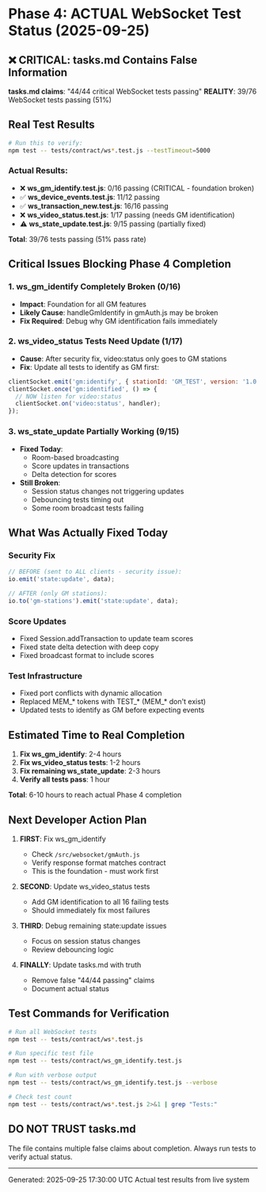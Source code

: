 # Phase 4: ACTUAL WebSocket Test Status (2025-09-25)

## ❌ CRITICAL: tasks.md Contains False Information

**tasks.md claims**: "44/44 critical WebSocket tests passing"
**REALITY**: 39/76 WebSocket tests passing (51%)

## Real Test Results

```bash
# Run this to verify:
npm test -- tests/contract/ws*.test.js --testTimeout=5000
```

### Actual Results:
- ❌ **ws_gm_identify.test.js**: 0/16 passing (CRITICAL - foundation broken)
- ✅ **ws_device_events.test.js**: 11/12 passing
- ✅ **ws_transaction_new.test.js**: 16/16 passing
- ❌ **ws_video_status.test.js**: 1/17 passing (needs GM identification)
- ⚠️ **ws_state_update.test.js**: 9/15 passing (partially fixed)

**Total**: 39/76 tests passing (51% pass rate)

## Critical Issues Blocking Phase 4 Completion

### 1. ws_gm_identify Completely Broken (0/16)
- **Impact**: Foundation for all GM features
- **Likely Cause**: handleGmIdentify in gmAuth.js may be broken
- **Fix Required**: Debug why GM identification fails immediately

### 2. ws_video_status Tests Need Update (1/17)
- **Cause**: After security fix, video:status only goes to GM stations
- **Fix**: Update all tests to identify as GM first:
```javascript
clientSocket.emit('gm:identify', { stationId: 'GM_TEST', version: '1.0.0' });
clientSocket.once('gm:identified', () => {
  // NOW listen for video:status
  clientSocket.on('video:status', handler);
});
```

### 3. ws_state_update Partially Working (9/15)
- **Fixed Today**:
  - Room-based broadcasting
  - Score updates in transactions
  - Delta detection for scores
- **Still Broken**:
  - Session status changes not triggering updates
  - Debouncing tests timing out
  - Some room broadcast tests failing

## What Was Actually Fixed Today

### Security Fix
```javascript
// BEFORE (sent to ALL clients - security issue):
io.emit('state:update', data);

// AFTER (only GM stations):
io.to('gm-stations').emit('state:update', data);
```

### Score Updates
- Fixed Session.addTransaction to update team scores
- Fixed state delta detection with deep copy
- Fixed broadcast format to include scores

### Test Infrastructure
- Fixed port conflicts with dynamic allocation
- Replaced MEM_* tokens with TEST_* (MEM_* don't exist)
- Updated tests to identify as GM before expecting events

## Estimated Time to Real Completion

1. **Fix ws_gm_identify**: 2-4 hours
2. **Fix ws_video_status tests**: 1-2 hours
3. **Fix remaining ws_state_update**: 2-3 hours
4. **Verify all tests pass**: 1 hour

**Total**: 6-10 hours to reach actual Phase 4 completion

## Next Developer Action Plan

1. **FIRST**: Fix ws_gm_identify
   - Check `/src/websocket/gmAuth.js`
   - Verify response format matches contract
   - This is the foundation - must work first

2. **SECOND**: Update ws_video_status tests
   - Add GM identification to all 16 failing tests
   - Should immediately fix most failures

3. **THIRD**: Debug remaining state:update issues
   - Focus on session status changes
   - Review debouncing logic

4. **FINALLY**: Update tasks.md with truth
   - Remove false "44/44 passing" claims
   - Document actual status

## Test Commands for Verification

```bash
# Run all WebSocket tests
npm test -- tests/contract/ws*.test.js

# Run specific test file
npm test -- tests/contract/ws_gm_identify.test.js

# Run with verbose output
npm test -- tests/contract/ws_gm_identify.test.js --verbose

# Check test count
npm test -- tests/contract/ws*.test.js 2>&1 | grep "Tests:"
```

## DO NOT TRUST tasks.md

The file contains multiple false claims about completion. Always run tests to verify actual status.

---
Generated: 2025-09-25 17:30:00 UTC
Actual test results from live system